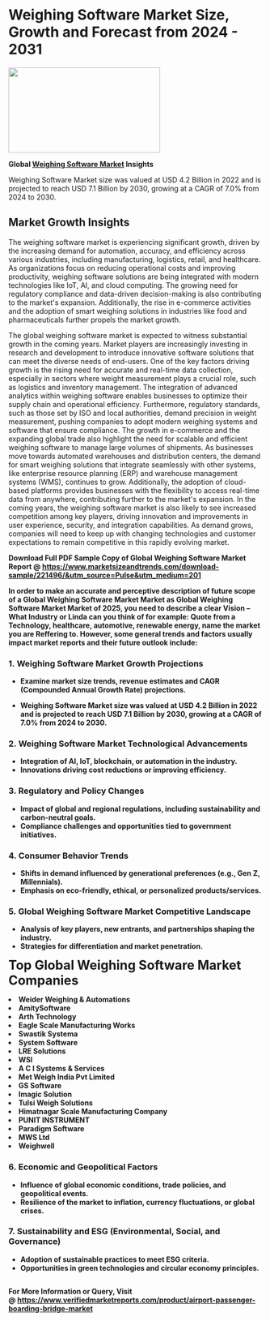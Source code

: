 <H1>Weighing Software Market Size, Growth and Forecast from 2024 - 2031</H1><img class="aligncenter size-medium wp-image-584254" src="https://thirdeyenews.in/wp-content/uploads/2024/09/Global-Market-Research-300x168.jpeg" alt="" width="300" height="168" /><p><strong>Global&nbsp;<a href="https://www.marketsizeandtrends.com/download-sample/221496/&amp;utm_source=Pulse&amp;utm_medium=201">Weighing Software Market</a> Insights</strong></p><p>Weighing Software Market size was valued at USD 4.2 Billion in 2022 and is projected to reach USD 7.1 Billion by 2030, growing at a CAGR of 7.0% from 2024 to 2030.</p><p><h2>Market Growth Insights</h2> <p>The weighing software market is experiencing significant growth, driven by the increasing demand for automation, accuracy, and efficiency across various industries, including manufacturing, logistics, retail, and healthcare. As organizations focus on reducing operational costs and improving productivity, weighing software solutions are being integrated with modern technologies like IoT, AI, and cloud computing. The growing need for regulatory compliance and data-driven decision-making is also contributing to the market's expansion. Additionally, the rise in e-commerce activities and the adoption of smart weighing solutions in industries like food and pharmaceuticals further propels the market growth.</p> <p><strong></strong></p> <p>The global weighing software market is expected to witness substantial growth in the coming years. Market players are increasingly investing in research and development to introduce innovative software solutions that can meet the diverse needs of end-users. One of the key factors driving growth is the rising need for accurate and real-time data collection, especially in sectors where weight measurement plays a crucial role, such as logistics and inventory management. The integration of advanced analytics within weighing software enables businesses to optimize their supply chain and operational efficiency. Furthermore, regulatory standards, such as those set by ISO and local authorities, demand precision in weight measurement, pushing companies to adopt modern weighing systems and software that ensure compliance. The growth in e-commerce and the expanding global trade also highlight the need for scalable and efficient weighing software to manage large volumes of shipments. As businesses move towards automated warehouses and distribution centers, the demand for smart weighing solutions that integrate seamlessly with other systems, like enterprise resource planning (ERP) and warehouse management systems (WMS), continues to grow. Additionally, the adoption of cloud-based platforms provides businesses with the flexibility to access real-time data from anywhere, contributing further to the market's expansion. In the coming years, the weighing software market is also likely to see increased competition among key players, driving innovation and improvements in user experience, security, and integration capabilities. As demand grows, companies will need to keep up with changing technologies and customer expectations to remain competitive in this rapidly evolving market. <p><strong></p><p><span class=""><strong>Download Full PDF Sample Copy of Global Weighing Software Market Report</strong> @ <a href="https://www.marketsizeandtrends.com/download-sample/221496/&amp;utm_source=Pulse&amp;utm_medium=201" target="_blank">https://www.marketsizeandtrends.com/download-sample/221496/&amp;utm_source=Pulse&amp;utm_medium=201</a></span></p><p>In order to make an accurate and perceptive description of future scope of a Global&nbsp;Weighing Software Market Market as Global&nbsp;Weighing Software Market Market of 2025, you need to describe a clear Vision &ndash; What Industry or Linda can you think of for example: Quote from a Technology, healthcare, automotive, renewable energy, name the market you are Reffering to. However, some general trends and factors usually impact market reports and their future outlook include:</p><h3>1.&nbsp;<strong>Weighing Software Market Growth Projections</strong></h3><ul><li>Examine market size trends, revenue estimates and CAGR (Compounded Annual Growth Rate) projections.</li><li><p>Weighing Software Market size was valued at USD 4.2 Billion in 2022 and is projected to reach USD 7.1 Billion by 2030, growing at a CAGR of 7.0% from 2024 to 2030.</p></li></ul><h3>2.&nbsp;<strong>Weighing Software Market Technological Advancements</strong></h3><ul><li>Integration of AI, IoT, blockchain, or automation in the industry.</li><li>Innovations driving cost reductions or improving efficiency.</li></ul><h3>3.&nbsp;<strong>Regulatory and Policy Changes</strong></h3><ul><li>Impact of global and regional regulations, including sustainability and carbon-neutral goals.</li><li>Compliance challenges and opportunities tied to government initiatives.</li></ul><h3>4.&nbsp;<strong>Consumer Behavior Trends</strong></h3><ul><li>Shifts in demand influenced by generational preferences (e.g., Gen Z, Millennials).</li><li>Emphasis on eco-friendly, ethical, or personalized products/services.</li></ul><h3>5.&nbsp;<strong>Global Weighing Software Market Competitive Landscape</strong></h3><ul><li>Analysis of key players, new entrants, and partnerships shaping the industry.</li><li>Strategies for differentiation and market penetration.</li></ul><p data-pm-slice="1 1 []"><span style="color: inherit; font-family: inherit; font-size: 25px;">Top Global Weighing Software Market Companies</span></p><div class="" data-test-id=""><p><li>Weider Weighing & Automations</li><li> AmitySoftware</li><li> Arth Technology</li><li> Eagle Scale Manufacturing Works</li><li> Swastik Systema</li><li> System Software</li><li> LRE Solutions</li><li> WSI</li><li> A C I Systems & Services</li><li> Met Weigh India Pvt Limited</li><li> GS Software</li><li> Imagic Solution</li><li> Tulsi Weigh Solutions</li><li> Himatnagar Scale Manufacturing Company</li><li> PUNIT INSTRUMENT</li><li> Paradigm Software</li><li> MWS Ltd</li><li> Weighwell</li></p></div><h3>6.&nbsp;<strong>Economic and Geopolitical Factors</strong></h3><ul><li>Influence of global economic conditions, trade policies, and geopolitical events.</li><li>Resilience of the market to inflation, currency fluctuations, or global crises.</li></ul><h3>7.&nbsp;<strong>Sustainability and ESG (Environmental, Social, and Governance)</strong></h3><ul><li>Adoption of sustainable practices to meet ESG criteria.</li><li>Opportunities in green technologies and circular economy principles.</li></ul><h2><strong style="font-size: 14px;">For More Information or Query, Visit @&nbsp;</strong><a style="background-color: #ffffff; font-size: 14px;" href="https://www.marketsizeandtrends.com/report/weighing-software-market/" target="_blank">https://www.verifiedmarketreports.com/product/airport-passenger-boarding-bridge-market</a></h2>
